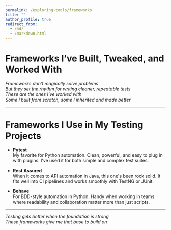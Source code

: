 ```yaml
---
permalink: /exploring-tools/frameworks
title: ""
author_profile: true
redirect_from:
  - /md/
  - /markdown.html
---
```


# Frameworks I’ve Built, Tweaked, and Worked With  

*Frameworks don’t magically solve problems  
But they set the rhythm for writing cleaner, repeatable tests  
These are the ones I’ve worked with  
Some I built from scratch, some I inherited and made better*

---

# Frameworks I Use in My Testing Projects  

- **Pytest**  
  My favorite for Python automation. Clean, powerful, and easy to plug in with plugins. I’ve used it for both simple and complex test suites.

- **Rest Assured**  
  When it comes to API automation in Java, this one's been rock solid. It fits well into CI pipelines and works smoothly with TestNG or JUnit.

- **Behave**  
  For BDD-style automation in Python. Handy when working in teams where readability and collaboration matter more than just scripts.

---

*Testing gets better when the foundation is strong  
These frameworks give me that base to build on*
